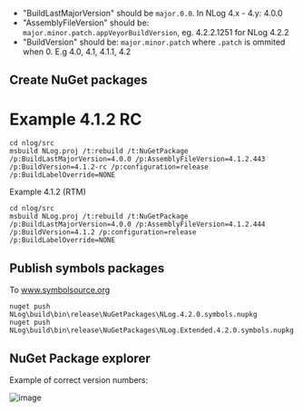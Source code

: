 - "BuildLastMajorVersion" should be `major.0.0`. In NLog 4.x - 4.y: 4.0.0
- "AssemblyFileVersion" should be: `major.minor.patch.appVeyorBuildVersion`, eg. 4.2.2.1251 for NLog 4.2.2
- "BuildVersion" should be: `major.minor.patch` where `.patch` is ommited when 0. E.g 4.0, 4.1, 4.1.1, 4.2


Create NuGet packages
---

Example 4.1.2 RC
===


```
cd nlog/src
msbuild NLog.proj /t:rebuild /t:NuGetPackage  /p:BuildLastMajorVersion=4.0.0 /p:AssemblyFileVersion=4.1.2.443 /p:BuildVersion=4.1.2-rc /p:configuration=release /p:BuildLabelOverride=NONE
```


Example 4.1.2 (RTM)

```
cd nlog/src
msbuild NLog.proj /t:rebuild /t:NuGetPackage  /p:BuildLastMajorVersion=4.0.0 /p:AssemblyFileVersion=4.1.2.444 /p:BuildVersion=4.1.2 /p:configuration=release /p:BuildLabelOverride=NONE
```


Publish symbols packages
---
To www.symbolsource.org


```
nuget push NLog\build\bin\release\NuGetPackages\NLog.4.2.0.symbols.nupkg
nuget push NLog\build\bin\release\NuGetPackages\NLog.Extended.4.2.0.symbols.nupkg
```


NuGet Package explorer
---
Example of correct version numbers:

![image](https://cloud.githubusercontent.com/assets/5808377/11546997/fbfad58a-9950-11e5-952d-f7369f747089.png)
